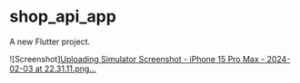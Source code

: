 # shop_api_app

A new Flutter project.

![Screenshot][Uploading Simulator Screenshot - iPhone 15 Pro Max - 2024-02-03 at 22.31.11.png…]()
